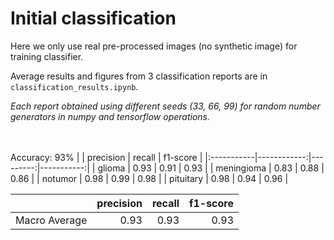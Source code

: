 # Initial classification


Here we only use real pre-processed images (no synthetic image) for training classifier.


Average results and figures from 3 classification reports are in `classification_results.ipynb`.


*Each report obtained using different seeds (33, 66, 99) for random number generators in numpy and tensorflow operations.*

\
\
Accuracy: 93%
|            |   precision |   recall |   f1-score |
|:-----------|------------:|---------:|-----------:|
| glioma     |        0.93 |     0.91 |       0.93 |
| meningioma |        0.83 |     0.88 |       0.86 |
| notumor    |        0.98 |     0.99 |       0.98 |
| pituitary  |        0.98 |     0.94 |       0.96 |



|               |  precision |  recall |  f1-score |
|:--------------|-----------:|--------:|----------:|
| Macro Average |       0.93 |    0.93 |      0.93 |